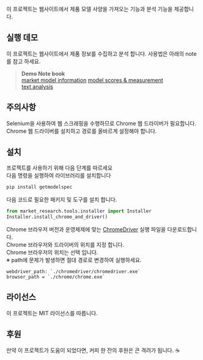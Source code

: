 이 프로젝트는 웹사이트에서 제품 모델 사양을 가져오는 기능과 분석 기능을 제공합니다.

## 실행 데모
이 프로젝트는 웹사이트에서 제품 정보를 수집하고 분석 합니다.
사용법은 아래의 note를 참고 하세요.
> **Demo Note book**  
> [market model information](https://colab.research.google.com/github/xikest/research-market-tv/blob/main/quick_guide_market_models.ipynb)
> [model scores & measurement](https://colab.research.google.com/github/xikest/research-market-tv/blob/main/quick_guide_market_rtings.ipynb)  
> [text analysis](https://colab.research.google.com/github/xikest/research-market-tv/blob/main/quick_guide_textanalysis.ipynb)


## 주의사항
Selenium을 사용하여 웹 스크래핑을 수행하므로 Chrome 웹 드라이버가 필요합니다.   
Chrome 웹 드라이버를 설치하고 경로를 올바르게 설정해야 합니다.

## 설치
프로젝트를 사용하기 위해 다음 단계를 따르세요  
다음 명령을 실행하여 라이브러리를 설치합니다
```bash
pip install getmodelspec
```

다음 코드로 필요한 패키지 및 도구를 설치 합니다.

```python
from market_research.tools.installer import Installer
Installer.install_chrome_and_driver()
```
Chrome 브라우저 버전과 운영체제에 맞는 [ChromeDriver](https://chromedriver.chromium.org/downloads) 실행 파일을 다운로드합니다.  
Chrome 브라우저와 드라이버의 위치를 지정 합니다.  
Chrome 브라우저의 위치는 선택 입니다.  
※ path에 문제가 발생하면 절대 경로로 변경하여 실행하세요.

```
webdriver_path: `./chromedriver/chromedriver.exe`
browser_path = `./chrome/chrome.exe`
```


## 라이선스
이 프로젝트는 MIT 라이선스를 따릅니다.

## 후원
만약 이 프로젝트가 도움이 되었다면, 커피 한 잔의 후원은 큰 격려가 됩니다. ☕️


